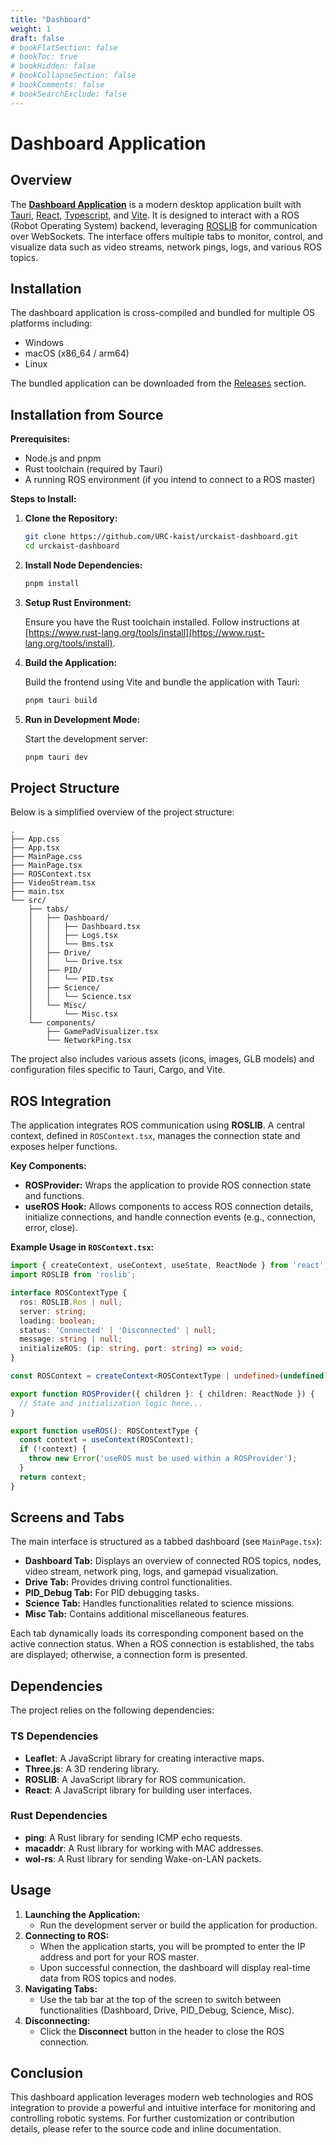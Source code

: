 ```yaml
---
title: "Dashboard"
weight: 1
draft: false
# bookFlatSection: false
# bookToc: true
# bookHidden: false
# bookCollapseSection: false
# bookComments: false
# bookSearchExclude: false
---
```

# Dashboard Application

## Overview

The [**Dashboard Application**](https://github.com/URC-kaist/urckaist-dashboard) is a modern desktop application built with [Tauri](https://tauri.app/), [React](https://reactjs.org/), [Typescript](https://www.typescriptlang.org/), and [Vite](https://vitejs.dev/). It is designed to interact with a ROS (Robot Operating System) backend, leveraging [ROSLIB](http://wiki.ros.org/roslibjs) for communication over WebSockets. The interface offers multiple tabs to monitor, control, and visualize data such as video streams, network pings, logs, and various ROS topics.

## Installation

The dashboard application is cross-compiled and bundled for multiple OS platforms including:

- Windows
- macOS (x86_64 / arm64)
- Linux

The bundled application can be downloaded from the [Releases](https://github.com/URC-kaist/urckaist-dashboard/releases) section.

## Installation from Source

**Prerequisites:**

- Node.js and pnpm
- Rust toolchain (required by Tauri)
- A running ROS environment (if you intend to connect to a ROS master)

**Steps to Install:**

1. **Clone the Repository:**

   ```bash
   git clone https://github.com/URC-kaist/urckaist-dashboard.git
   cd urckaist-dashboard
   ```

2. **Install Node Dependencies:**


   ```bash
   pnpm install
   ```

3. **Setup Rust Environment:**

   Ensure you have the Rust toolchain installed. Follow instructions at [https://www.rust-lang.org/tools/install](https://www.rust-lang.org/tools/install).

4. **Build the Application:**

   Build the frontend using Vite and bundle the application with Tauri:

   ```bash
   pnpm tauri build
   ```

5. **Run in Development Mode:**

   Start the development server:

   ```bash
   pnpm tauri dev
   ```

## Project Structure

Below is a simplified overview of the project structure:

```none
.
├── App.css
├── App.tsx
├── MainPage.css
├── MainPage.tsx
├── ROSContext.tsx
├── VideoStream.tsx
├── main.tsx
└── src/
    ├── tabs/
    │   ├── Dashboard/
    │   │   ├── Dashboard.tsx
    │   │   ├── Logs.tsx
    │   │   └── Bms.tsx
    │   ├── Drive/
    │   │   └── Drive.tsx
    │   ├── PID/
    │   │   └── PID.tsx
    │   ├── Science/
    │   │   └── Science.tsx
    │   └── Misc/
    │       └── Misc.tsx
    └── components/
        ├── GamePadVisualizer.tsx
        └── NetworkPing.tsx
```

The project also includes various assets (icons, images, GLB models) and configuration files specific to Tauri, Cargo, and Vite.

## ROS Integration

The application integrates ROS communication using **ROSLIB**. A central context, defined in `ROSContext.tsx`, manages the connection state and exposes helper functions.

**Key Components:**

- **ROSProvider:** Wraps the application to provide ROS connection state and functions.
- **useROS Hook:** Allows components to access ROS connection details, initialize connections, and handle connection events (e.g., connection, error, close).

**Example Usage in `ROSContext.tsx`:**

```typescript
import { createContext, useContext, useState, ReactNode } from 'react';
import ROSLIB from 'roslib';

interface ROSContextType {
  ros: ROSLIB.Ros | null;
  server: string;
  loading: boolean;
  status: 'Connected' | 'Disconnected' | null;
  message: string | null;
  initializeROS: (ip: string, port: string) => void;
}

const ROSContext = createContext<ROSContextType | undefined>(undefined);

export function ROSProvider({ children }: { children: ReactNode }) {
  // State and initialization logic here...
}

export function useROS(): ROSContextType {
  const context = useContext(ROSContext);
  if (!context) {
    throw new Error('useROS must be used within a ROSProvider');
  }
  return context;
}
```

## Screens and Tabs

The main interface is structured as a tabbed dashboard (see `MainPage.tsx`):

- **Dashboard Tab:** Displays an overview of connected ROS topics, nodes, video stream, network ping, logs, and gamepad visualization.
- **Drive Tab:** Provides driving control functionalities.
- **PID_Debug Tab:** For PID debugging tasks.
- **Science Tab:** Handles functionalities related to science missions.
- **Misc Tab:** Contains additional miscellaneous features.

Each tab dynamically loads its corresponding component based on the active connection status. When a ROS connection is established, the tabs are displayed; otherwise, a connection form is presented.

## Dependencies

The project relies on the following dependencies:

### TS Dependencies
- **Leaflet**: A JavaScript library for creating interactive maps.
- **Three.js**: A 3D rendering library.
- **ROSLIB**: A JavaScript library for ROS communication.
- **React**: A JavaScript library for building user interfaces.

### Rust Dependencies
- **ping**: A Rust library for sending ICMP echo requests.
- **macaddr**: A Rust library for working with MAC addresses.
- **wol-rs**: A Rust library for sending Wake-on-LAN packets.

## Usage

1. **Launching the Application:**
   - Run the development server or build the application for production.
2. **Connecting to ROS:**
   - When the application starts, you will be prompted to enter the IP address and port for your ROS master.
   - Upon successful connection, the dashboard will display real-time data from ROS topics and nodes.
3. **Navigating Tabs:**
   - Use the tab bar at the top of the screen to switch between functionalities (Dashboard, Drive, PID_Debug, Science, Misc).
4. **Disconnecting:**
   - Click the **Disconnect** button in the header to close the ROS connection.

## Conclusion

This dashboard application leverages modern web technologies and ROS integration to provide a powerful and intuitive interface for monitoring and controlling robotic systems. For further customization or contribution details, please refer to the source code and inline documentation.
